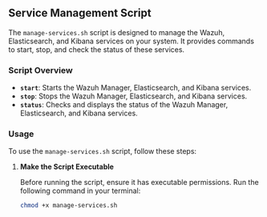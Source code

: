 ## Service Management Script

The `manage-services.sh` script is designed to manage the Wazuh, Elasticsearch, and Kibana services on your system. It provides commands to start, stop, and check the status of these services.

### Script Overview

- **`start`**: Starts the Wazuh Manager, Elasticsearch, and Kibana services.
- **`stop`**: Stops the Wazuh Manager, Elasticsearch, and Kibana services.
- **`status`**: Checks and displays the status of the Wazuh Manager, Elasticsearch, and Kibana services.

### Usage

To use the `manage-services.sh` script, follow these steps:

1. **Make the Script Executable**

   Before running the script, ensure it has executable permissions. Run the following command in your terminal:

   ```bash
   chmod +x manage-services.sh
